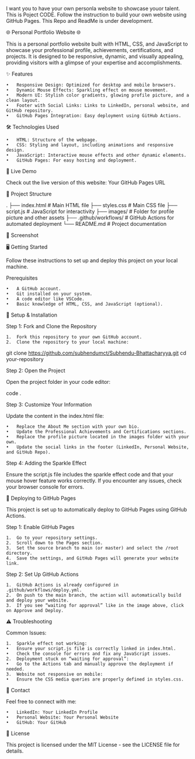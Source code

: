 I want you to have your own personla website to showcase youor talent. This is Poject CODE. Follow the instruction to build your own website using GitHub Pages. This Repo and ReadMe is under development.


🌐 Personal Portfolio Website 🌐

This is a personal portfolio website built with HTML, CSS, and JavaScript to showcase your professional profile, achievements, certifications, and projects. It is designed to be responsive, dynamic, and visually appealing, providing visitors with a glimpse of your expertise and accomplishments.

✨ Features

	•	Responsive Design: Optimized for desktop and mobile browsers.
	•	Dynamic Mouse Effects: Sparkling effect on mouse movement.
	•	Modern UI: Stylish color gradients, glowing profile picture, and a clean layout.
	•	Footer with Social Links: Links to LinkedIn, personal website, and GitHub repository.
	•	GitHub Pages Integration: Easy deployment using GitHub Actions.

🛠️ Technologies Used

	•	HTML: Structure of the webpage.
	•	CSS: Styling and layout, including animations and responsive design.
	•	JavaScript: Interactive mouse effects and other dynamic elements.
	•	GitHub Pages: For easy hosting and deployment.

🚀 Live Demo

Check out the live version of this website: Your GitHub Pages URL

📂 Project Structure

.
├── index.html             # Main HTML file
├── styles.css             # Main CSS file
├── script.js              # JavaScript for interactivity
├── images/                # Folder for profile picture and other assets
├── .github/workflows/     # GitHub Actions for automated deployment
└── README.md              # Project documentation

📸 Screenshot

🖥️ Getting Started

Follow these instructions to set up and deploy this project on your local machine.

Prerequisites

	•	A GitHub account.
	•	Git installed on your system.
	•	A code editor like VSCode.
	•	Basic knowledge of HTML, CSS, and JavaScript (optional).

🔄 Setup & Installation

Step 1: Fork and Clone the Repository

	1.	Fork this repository to your own GitHub account.
	2.	Clone the repository to your local machine:

git clone https://github.com/subhendumct/Subhendu-Bhattacharyya.git
cd your-repository



Step 2: Open the Project

Open the project folder in your code editor:

code .

Step 3: Customize Your Information

Update the content in the index.html file:

	•	Replace the About Me section with your own bio.
	•	Update the Professional Achievements and Certifications sections.
	•	Replace the profile picture located in the images folder with your own.
	•	Update the social links in the footer (LinkedIn, Personal Website, and GitHub Repo).

Step 4: Adding the Sparkle Effect

Ensure the script.js file includes the sparkle effect code and that your mouse hover feature works correctly. If you encounter any issues, check your browser console for errors.

🚀 Deploying to GitHub Pages

This project is set up to automatically deploy to GitHub Pages using GitHub Actions.

Step 1: Enable GitHub Pages

	1.	Go to your repository settings.
	2.	Scroll down to the Pages section.
	3.	Set the source branch to main (or master) and select the /root directory.
	4.	Save the settings, and GitHub Pages will generate your website link.

Step 2: Set Up GitHub Actions

	1.	GitHub Actions is already configured in .github/workflows/deploy.yml.
	2.	On push to the main branch, the action will automatically build and deploy your website.
	3.	If you see “waiting for approval” like in the image above, click on Approve and Deploy.

⚠️ Troubleshooting

Common Issues:

	1.	Sparkle effect not working:
	•	Ensure your script.js file is correctly linked in index.html.
	•	Check the console for errors and fix any JavaScript issues.
	2.	Deployment stuck on “waiting for approval”:
	•	Go to the Actions tab and manually approve the deployment if needed.
	3.	Website not responsive on mobile:
	•	Ensure the CSS media queries are properly defined in styles.css.

📧 Contact

Feel free to connect with me:

	•	LinkedIn: Your LinkedIn Profile
	•	Personal Website: Your Personal Website
	•	GitHub: Your GitHub

📝 License

This project is licensed under the MIT License - see the LICENSE file for details.